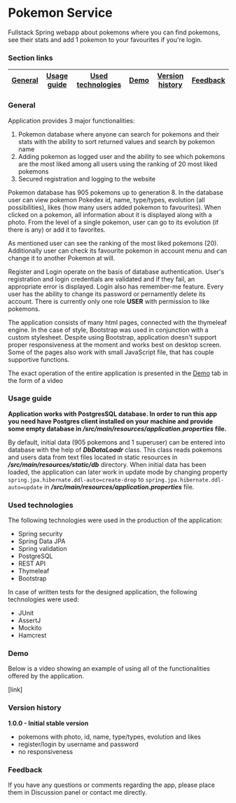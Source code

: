 # Pokemon Service
Fullstack Spring webapp about pokemons where you can find pokemons, see their stats and add 1 pokemon to your favourites if you're login.

### Section links

|[General](#general)|[Usage guide](#usage-guide)|[Used technologies](#used-technologies)|[Demo](#demo)|[Version history](#version-history)|[Feedback](#feedback)|
|:-----------------:|:-------------------------:|:-------------------------------------:|:-----------:|:---------------------------------:|:-------------------:|

### General
Application provides 3 major functionalities:
  1. Pokemon database where anyone can search for pokemons and their stats with the ability to sort returned values and search by pokemon name
  2. Adding pokemon as logged user and the ability to see which pokemons are the most liked among all users using the ranking of 20 most liked pokemons
  3. Secured registration and logging to the website
  
Pokemon database has 905 pokemons up to generation 8. In the database user can view pokemon Pokedex id, name, type/types, evolution (all possibilities), likes (how many users added pokemon to favourites). When clicked on a pokemon, all information about it is displayed along with a photo. From the level of a single pokemon, user can go to its evolution (if there is any) or add it to favorites.

As mentioned user can see the ranking of the most liked pokemons (20). Additionally user can check its favourite pokemon in account menu and can change it to another Pokemon at will.

Register and Login operate on the basis of database authentication. User's registration and login credentials are validated and if they fail, an appropriate error is displayed. Login also has remember-me feature. Every user has the ability to change its password or pernamently delete its account. There is currently only one role **USER** with permission to like pokemons.

The application consists of many html pages, connected with the thymeleaf engine. In the case of style, Bootstrap was used in conjunction with a custom stylesheet. Despite using Bootstrap, application doesn't support proper responsiveness at the moment and works best on desktop screen. Some of the pages also work with small JavaScript file, that has couple supportive functions.

The exact operation of the entire application is presented in the [Demo](#demo) tab in the form of a video

### Usage guide

**Application works with PostgresSQL database. In order to run this app you need have Postgres client installed on your machine and provide some empty database in ***/src/main/resources/application.properties*** file.**

By default, initial data (905 pokemons and 1 superuser) can be entered into database with the help of ***DbDataLoadr*** class. This class reads pokemons and users data from text files located in static resources in ***/src/main/resources/static/db*** directory. When initial data has been loaded, the application can later work in update mode by changing property `spring.jpa.hibernate.ddl-auto=create-drop` to `spring.jpa.hibernate.ddl-auto=update` in ***/src/main/resources/application.properties*** file.

### Used technologies
The following technologies were used in the production of the application:
  - Spring security
  - Spring Data JPA
  - Spring validation
  - PostgreSQL
  - REST API
  - Thymeleaf
  - Bootstrap
  
In case of written tests for the designed application, the following technologies were used:
  - JUnit
  - AssertJ
  - Mockito
  - Hamcrest
  
### Demo
Below is a video showing an example of using all of the functionalities offered by the application.

[link]

### Version history
**1.0.0 - Initial stable version**

- pokemons with photo, id, name, type/types, evolution and likes
- register/login by username and password
- no responsiveness

### Feedback
If you have any questions or comments regarding the app, please place them in Discussion panel or contact me directly.

